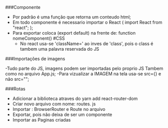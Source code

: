 ###Componente

- Por padrão é uma função que retorna um conteudo html;
- Em todo componente é necessario importar o React ( import React from "react"; );
- Para exportar coloca (export default) na frente de: function nomeComponent()
  #CSS
  - No react usa-se 'className=' ao inves de 'class', pois o class é tambem uma palavra reservada do JS

###Importações de imagens

-Tudo parte do JS, imagens podem ser importadas pelo proprio JS Tambem como no arquivo App.js;
-Para vizualizar a IMAGEM na tela usa-se src={} e não src="";

###Rotas

- Adicionar a biblioteca atraves do yarn add react-router-dom
- Criar novo arquivo com nome: routes. js
- Importar : BrowserRouter e Route no arquivo
- Exportar, pois não deixa de ser um componente
- Importar as Paginas criadas
